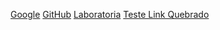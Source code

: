 [Google](https://www.google.com)
[GitHub](https://github.com)
[Laboratoria](https://www.laboratoria.la/br)
[Teste Link Quebrado](hudooohuskamhsosk)

